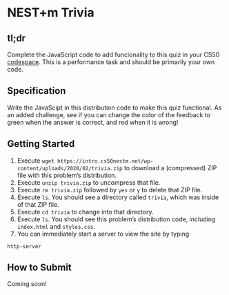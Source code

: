 # NEST+m Trivia

## tl;dr
Complete the JavaScript code to add funcionality to this quiz in your CS50 [codespace](https://code.cs50.io).
This is a performance task and should be primarily your own code.

## Specification

Write the JavaScipt in this distribution code to make this quiz functional. As an added challenge, see if you can change the color of the feedback to green when the answer is correct, and red when it is wrong!

## Getting Started

1. Execute `wget https://intro.cs50nestm.net/wp-content/uploads/2020/02/trivia.zip` to download a (compressed) ZIP file with this problem’s distribution.
2. Execute `unzip trivia.zip` to uncompress that file.
3. Execute `rm trivia.zip` followed by `yes` or `y` to delete that ZIP file.
4. Execute `ls`. You should see a directory called `trivia`, which was inside of that ZIP file.
5. Execute `cd trivia` to change into that directory.
6. Execute `ls`. You should see this problem’s distribution code, including `index.html` and `styles.css`.
7. You can immediately start a server to view the site by typing

```
http-server
```

## How to Submit

Coming soon!
